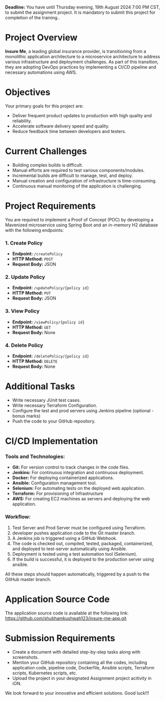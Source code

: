 **Deadline:** You have until Thursday evening, 19th August 2024 7:00 PM CST, to submit the assignment project. It is mandatory to submit this project for completion of the training..

# Project Overview

**Insure Me**, a leading global insurance provider, is transitioning from a monolithic application architecture to a microservice architecture to address various infrastructure and deployment challenges. As part of this transition, they are adopting DevOps practices by implementing a CI/CD pipeline and necessary automations using AWS.

# Objectives

Your primary goals for this project are:

- Deliver frequent product updates to production with high quality and reliability.
- Accelerate software delivery speed and quality.
- Reduce feedback time between developers and testers.

# Current Challenges

- Building complex builds is difficult.
- Manual efforts are required to test various components/modules.
- Incremental builds are difficult to manage, test, and deploy.
- Manual creation and configuration of infrastructure is time-consuming.
- Continuous manual monitoring of the application is challenging.

# Project Requirements

You are required to implement a Proof of Concept (POC) by developing a Mavenized microservice using Spring Boot and an in-memory H2 database with the following endpoints:

### 1. Create Policy

- **Endpoint:** `/createPolicy`
- **HTTP Method:** `POST`
- **Request Body:** JSON

### 2. Update Policy

- **Endpoint:** `/updatePolicy/{policy id}`
- **HTTP Method:** `PUT`
- **Request Body:** JSON

### 3. View Policy

- **Endpoint:** `/viewPolicy/{policy id}`
- **HTTP Method:** `GET`
- **Request Body:** None

### 4. Delete Policy

- **Endpoint:** `/deletePolicy/{policy id}`
- **HTTP Method:** `DELETE`
- **Request Body:** None

# Additional Tasks

- Write necessary JUnit test cases.
- Write necessary Terraform Configuration.
- Configure the test and prod servers using Jenkins pipeline (optional - bonus marks)
- Push the code to your GitHub repository.

# CI/CD Implementation

### Tools and Technologies:

- **Git:** For version control to track changes in the code files.
- **Jenkins:** For continuous integration and continuous deployment.
- **Docker:** For deploying containerized applications.
- **Ansible:** Configuration management tool.
- **Selenium:** For automating tests on the deployed web application.
- **Terraform:** For provisioning of Infrastructure
- **AWS:** For creating EC2 machines as servers and deploying the web application.

### Workflow:

1. Test Server and Prod Server must be configured using Terraform.
2. developer pushes application code to the Git master branch.
3. A Jenkins job is triggered using a GitHub Webhook.
4. The code is checked out, compiled, tested, packaged, containerized, and deployed to test-server automatically using Ansible.
5. Deployment is tested using a test automation tool (Selenium).
6. If the build is successful, it is deployed to the production server using ansible.

All these steps should happen automatically, triggered by a push to the GitHub master branch.

# Application Source Code

The application source code is available at the following link: https://github.com/shubhamkushwah123/insure-me-app.git

# Submission Requirements

- Create a document with detailed step-by-step tasks along with screenshots.
- Mention your GitHub repository containing all the codes, including application code, pipeline code, Dockerfile, Ansible scripts, Terraform scripts, Kubernetes scripts, etc.
- Upload the project in your designated Assignment project acitivity in iON.

We look forward to your innovative and efficient solutions. Good luck!!!
